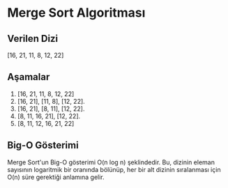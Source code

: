 
# Merge Sort Algoritması

## Verilen Dizi
[16, 21, 11, 8, 12, 22]

## Aşamalar
1. [16, 21, 11, 8, 12, 22] 
2. [16, 21], [11, 8], [12, 22].
3. [16, 21], [8, 11], [12, 22].
4. [8, 11, 16, 21], [12, 22].
5. [8, 11, 12, 16, 21, 22] 

## Big-O Gösterimi
Merge Sort'un Big-O gösterimi O(n log n) şeklindedir. Bu, dizinin eleman sayısının logaritmik bir oranında bölünüp, her bir alt dizinin sıralanması için O(n) süre gerektiği anlamına gelir.
